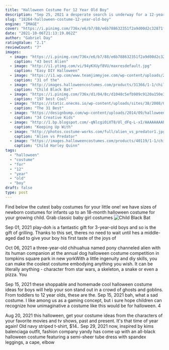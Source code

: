 ```yaml
---
title: "Halloween Costume For 12 Year Old Boy"
description: "Sep 25, 2021 a desperate search is underway for a 12-year-old boy who vanished days ago from a coastal town. Police said the boy disappeared from the hervey bay suburb of urraween in"
slug: "18264-halloween-costume-12-year-old-boy"
engine: "IMAGE"
cover: "https://i.pinimg.com/736x/e6/b7/88/e6b788632351f2a9d00d2c32871fe43b--halloween-costumes-for-boys-fun-costumes.jpg"
date: "2021-10-06T21:13:19.862Z"
author: "Gabriel Day"
ratingValue: "2.1"
reviewCount: "7"
images:
  - image: "https://i.pinimg.com/736x/e6/b7/88/e6b788632351f2a9d00d2c32871fe43b--halloween-costumes-for-boys-fun-costumes.jpg"
    caption: "43 best Alien"
  - image: "http://i1.ytimg.com/vi/94yKXUyf8VU/maxresdefault.jpg"
    caption: "Easy DIY Halloween"
  - image: "https://i1.wp.com/www.teamjimmyjoe.com/wp-content/uploads/2014/09/run-dmc-best-kids-halloween-costumes.jpg"
    caption: "31 of the"
  - image: "http://images.halloweencostumes.com/products/31366/1-1/child-black-bat-wings.jpg"
    caption: "Child Black Bat"
  - image: "https://i.pinimg.com/736x/d1/04/8c/d1048c5efb989c9120a150e337f63ec8--top-toys-tween.jpg"
    caption: "197 best Cool"
  - image: "https://static.onecms.io/wp-content/uploads/sites/38/2008/09/12213708/550_102331350.jpg"
    caption: "The 31 Best"
  - image: "https://designbump.com/wp-content/uploads/2014/09/halloween-costumes-for-kids-3.jpg"
    caption: "34 Creative Kids"
  - image: "http://1.bp.blogspot.com/-qNlcgiOiXT8/Ul_dFq-L-xI/AAAAAAAAPIU/gNzqxb2ZPAI/s1600/Jordyn+close+up+edit.jpg"
    caption: "Keeping Up With"
  - image: "http://photos.costume-works.com/full/alien_vs_predator1.jpg"
    caption: "Alien vs Predator"
  - image: "https://images.halloweencostumes.com/products/40119/1-1/child-harley-quinn-costume.jpg"
    caption: "Child Harley Quinn"
tags:
  - "halloween"
  - "costume"
  - "for"
  - "12"
  - "year"
  - "old"
  - "boy"
draft: false
type: post
---
```


Find below the cutest baby costumes for your little one! we have sizes of newborn costumes for infants up to an 18-month halloween costume for your growing child. Grab classic baby girl costumes
![Child Black Bat](http://images.halloweencostumes.com/products/31366/1-1/child-black-bat-wings.jpg "Child Black Bat")

Sep 01, 2021 play-doh is a fantastic gift for 3-year-old boys  and so is the gift of grilling. Thanks to this set, theres no need to wait until hes a middle-aged dad to give your boy his first taste of the joys of
<!--inArticleAds-->

<!--galleryOne-->

Oct 06, 2021 a three-year-old chihuahua named pony channeled alien with its human companion at the annual dog halloween costume competition in tompkins square park in new yorkWith a little ingenuity and diy skills, you can make the coolest costume embodying anything you wish. It can be literally anything - character from star wars, a skeleton, a snake or even a pizza. You
<!--inArticleAds-->

<!--galleryTwo-->

Sep 15, 2021 these shoppable and homemade cool halloween costume ideas for boys will help your son stand out in a crowd of ghosts and goblins. From toddlers to 12 year olds, these are the. Sep 15, 2021 bah, what a sad costume. I like among us as a gaming concept, but i sure hope children can recognize how unimaginative a costume like this would be for halloween. 4
<!--galleryThree-->

Aug 20, 2021 this halloween, get your costume ideas from the characters of your favorite movies and tv shows, past and present.  It's that time of year again! Old navy striped t-shirt, $14.. Sep 29, 2021 now, inspired by kims balenciaga outfit, fashion company yandy has come up with an all-black halloween costume featuring a semi-sheer tube dress with spandex leggings, a cape, elbow